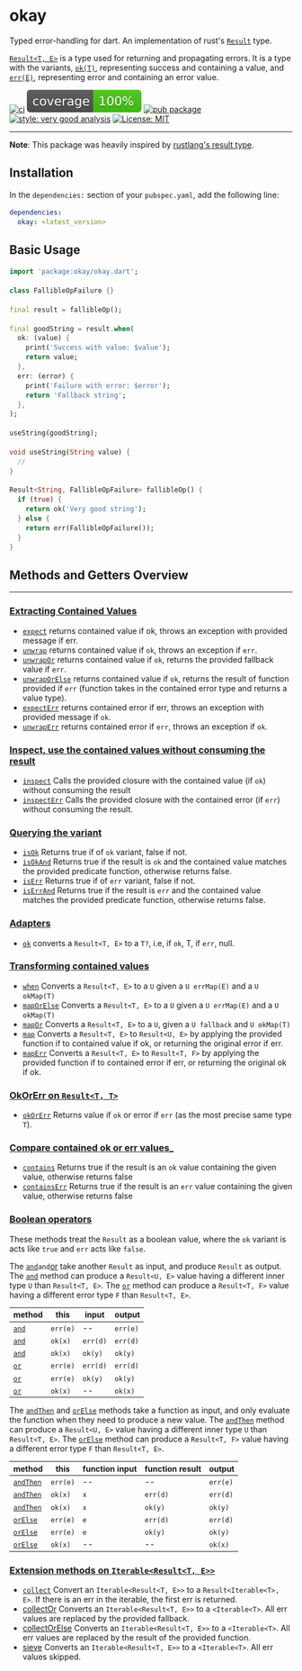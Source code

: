 
# okay

Typed error-handling for dart. An implementation of rust's [`Result`][result_link] type.

[`Result<T, E>`](https://pub.dev/documentation/okay/latest/okay/Result-class.html) is a type used for returning and propagating errors. It is a type with the variants, [`ok(T)`](https://pub.dev/documentation/okay/latest/okay/ok.html), representing success and containing a value, and [`err(E)`](https://pub.dev/documentation/okay/latest/okay/err.html), representing error and containing an error value.

[![ci][ci_badge]][ci_link]
[![coverage][coverage_badge]][ci_link]
[![pub package][pub_badge]][pub_link]
[![style: very good analysis][very_good_analysis_badge]][very_good_analysis_link]
[![License: MIT][license_badge]][license_link]

---

**Note**: This package was heavily inspired by [rustlang's result type][result_link].

## Installation

In the `dependencies:` section of your `pubspec.yaml`, add the following line:

```yaml
dependencies:
  okay: <latest_version>
```

## Basic Usage

```dart
import 'package:okay/okay.dart';

class FallibleOpFailure {}

final result = fallibleOp();

final goodString = result.when(
  ok: (value) {
    print('Success with value: $value');
    return value;
  },
  err: (error) {
    print('Failure with error: $error');
    return 'Fallback string';
  },
);

useString(goodString);

void useString(String value) {
  //
}

Result<String, FallibleOpFailure> fallibleOp() {
  if (true) {
    return ok('Very good string');
  } else {
    return err(FallibleOpFailure());
  }
}
```

## Methods and Getters Overview

---

### [Extracting Contained Values](https://pub.dev/documentation/okay/latest/okay/Extractors.html)

- [`expect`](https://pub.dev/documentation/okay/latest/okay/Extractors/expect.html) returns contained value if ok, throws an exception with provided message if err.
- [`unwrap`](https://pub.dev/documentation/okay/latest/okay/Extractors/unwrap.html) returns contained value if `ok`, throws an exception if `err`.
- [`unwrapOr`](https://pub.dev/documentation/okay/latest/okay/Extractors/unwrapOr.html) returns contained value if `ok`, returns the provided fallback value if `err`.
- [`unwrapOrElse`](https://pub.dev/documentation/okay/latest/okay/Extractors/unwrapOrElse.html) returns contained value if `ok`, returns the result of function provided if `err` (function takes in the contained error type and returns a value type).
- [`expectErr`](https://pub.dev/documentation/okay/latest/okay/Extractors/expectErr.html) returns contained error if err, throws an exception with provided message if `ok`.
- [`unwrapErr`](https://pub.dev/documentation/okay/latest/okay/Extractors/unwrapErr.html) returns contained error if `err`, throws an exception if `ok`.

### [Inspect, use the contained values without consuming the result](https://pub.dev/documentation/okay/latest/okay/Inspect.html)

- [`inspect`](https://pub.dev/documentation/okay/latest/okay/Inspect/inspect.html) Calls the provided closure with the contained value (if `ok`) without consuming the result
- [`inspectErr`](https://pub.dev/documentation/okay/latest/okay/Inspect/inspectErr.html) Calls the provided closure with the contained error (if `err`) without consuming the result.

### [Querying the variant](https://pub.dev/documentation/okay/latest/okay/QueryingValues.html)

- [`isOk`](https://pub.dev/documentation/okay/latest/okay/QueryingValues/isOk.html) Returns true if of `ok` variant, false if not.
- [`isOkAnd`](https://pub.dev/documentation/okay/latest/okay/QueryingValues/isOkAnd.html) Returns true if the result is `ok` and the contained value matches the provided predicate function, otherwise returns false.
- [`isErr`](https://pub.dev/documentation/okay/latest/okay/QueryingValues/isErr.html) Returns true if of `err` variant, false if not.
- [`isErrAnd`](https://pub.dev/documentation/okay/latest/okay/QueryingValues/isErrAnd.html) Returns true if the result is `err` and the contained value matches the provided predicate function, otherwise returns false.

### [Adapters](https://pub.dev/documentation/okay/latest/okay/Adapter.html)

- [`ok`](https://pub.dev/documentation/okay/latest/okay/Adapter/ok.html) converts a `Result<T, E>` to a `T?`, i.e, if `ok`, T, if `err`, null.

### [Transforming contained values](https://pub.dev/documentation/okay/latest/okay/Transformers.html)

- [`when`](https://pub.dev/documentation/okay/latest/okay/Transformers/when.html) Converts a `Result<T, E>` to a `U` given a `U errMap(E)` and a `U okMap(T)`
- [`mapOrElse`](https://pub.dev/documentation/okay/latest/okay/Transformers/mapOrElse.html) Converts a `Result<T, E>` to a `U` given a `U errMap(E)` and a `U okMap(T)`
- [`mapOr`](https://pub.dev/documentation/okay/latest/okay/Transformers/mapOr.html) Converts a `Result<T, E>` to a `U`, given a `U fallback` and `U okMap(T)`
- [`map`](https://pub.dev/documentation/okay/latest/okay/Transformers/map.html) Converts a `Result<T, E>` to `Result<U, E>` by applying the provided function if to contained value if ok, or returning the original error if err.
- [`mapErr`](https://pub.dev/documentation/okay/latest/okay/Transformers/mapErr.html) Converts a `Result<T, E>` to `Result<T, F>` by applying the provided function if to contained error if err, or returning the original ok if ok.

### [OkOrErr on `Result<T, T>`](https://pub.dev/documentation/okay/latest/okay/OkOrErr.html)

- [`okOrErr`](https://pub.dev/documentation/okay/latest/okay/OkOrErr/okOrErr.html) Returns value if `ok` or error if `err` (as the most precise same type `T`).

### [Compare contained ok or err values](https://pub.dev/documentation/okay/latest/okay/Contains.html)_

- [`contains`](https://pub.dev/documentation/okay/latest/okay/Contains/contains.html) Returns true if the result is an `ok` value containing the given value, otherwise returns false
- [`containsErr`](https://pub.dev/documentation/okay/latest/okay/Contains/containsErr.html) Returns true if the result is an `err` value containing the given value, otherwise returns false

### [Boolean operators](https://pub.dev/documentation/okay/latest/okay/Boolean.html)

These methods treat the `Result` as a boolean value, where the `ok` variant is acts like `true` and `err` acts like `false`.

The [`and`](https://pub.dev/documentation/okay/latest/okay/Boolean/and.html)` and `[or](https://pub.dev/documentation/okay/latest/okay/Boolean/or.html) take another `Result` as input, and produce `Result` as output. The [`and`](https://pub.dev/documentation/okay/latest/okay/Boolean/and.html) method can produce a `Result<U, E>` value having a different inner type `U` than `Result<T, E>`. The [`or`](https://pub.dev/documentation/okay/latest/okay/Boolean/or.html) method can produce a `Result<T, F>` value having a different error type `F` than `Result<T, E>`.

| method | this | input | output |
| ------ | ---- | ----- | ------ |
| [`and`](https://pub.dev/documentation/okay/latest/okay/Boolean/and.html) | `err(e)` | -- | `err(e)`|
| [`and`](https://pub.dev/documentation/okay/latest/okay/Boolean/and.html) | `ok(x)` | `err(d)` | `err(d)` |
| [`and`](https://pub.dev/documentation/okay/latest/okay/Boolean/and.html) | `ok(x)` | `ok(y)` | `ok(y)` |
| [`or`](https://pub.dev/documentation/okay/latest/okay/Boolean/or.html) | `err(e)` | `err(d)` | `err(d)` |
| [`or`](https://pub.dev/documentation/okay/latest/okay/Boolean/or.html) | `err(e)` | `ok(y)` | `ok(y)` |
| [`or`](https://pub.dev/documentation/okay/latest/okay/Boolean/or.html) | `ok(x)` | -- | `ok(x)` |

The [`andThen`](https://pub.dev/documentation/okay/latest/okay/Boolean/andThen.html) and [`orElse`](https://pub.dev/documentation/okay/latest/okay/Boolean/orElse.html) methods take a function as input, and only evaluate the function when they need to produce a new value. The [`andThen`](https://pub.dev/documentation/okay/latest/okay/Boolean/andThen.html) method can produce a `Result<U, E>` value having a different inner type `U` than `Result<T, E>`. The [`orElse`](https://pub.dev/documentation/okay/latest/okay/Boolean/orElse.html) method can produce a `Result<T, F>` value having a different error type `F` than `Result<T, E>`.

| method | this | function input | function result | output |
| ------ | ---- | -------------- | --------------- | ------ |
| [`andThen`](https://pub.dev/documentation/okay/latest/okay/Boolean/andThen.html) | `err(e)` | -- | -- | `err(e)`|
| [`andThen`](https://pub.dev/documentation/okay/latest/okay/Boolean/andThen.html) | `ok(x)` | `x` | `err(d)` | `err(d)` |
| [`andThen`](https://pub.dev/documentation/okay/latest/okay/Boolean/andThen.html) | `ok(x)` | `x` | `ok(y)` | `ok(y)` |
| [`orElse`](https://pub.dev/documentation/okay/latest/okay/Boolean/orElse.html) | `err(e)` | `e` | `err(d)` | `err(d)` |
| [`orElse`](https://pub.dev/documentation/okay/latest/okay/Boolean/orElse.html) | `err(e)` | `e` | `ok(y)` | `ok(y)` |
| [`orElse`](https://pub.dev/documentation/okay/latest/okay/Boolean/orElse.html) | `ok(x)` | -- | -- | `ok(x)` |

### [Extension methods on `Iterable<Result<T, E>>`](https://pub.dev/documentation/okay/latest/okay/Collect.html)

- [`collect`](https://pub.dev/documentation/okay/latest/okay/Collect/collect.html) Convert an `Iterable<Result<T, E>>` to a `Result<Iterable<T>, E>`. If there is an err in the iterable, the first err is returned.
- [collectOr](https://pub.dev/documentation/okay/latest/okay/Collect/collectOr.html) Converts an `Iterable<Result<T, E>>` to a `<Iterable<T>`. All err values are replaced by the provided fallback.
- [collectOrElse](https://pub.dev/documentation/okay/latest/okay/Collect/collectOrElse.html) Converts an `Iterable<Result<T, E>>` to a `<Iterable<T>`. All err values are replaced by the result of the provided function.
- [sieve](https://pub.dev/documentation/okay/latest/okay/Collect/sieve.html) Converts an `Iterable<Result<T, E>>` to a `<Iterable<T>`. All err values skipped.

[ci_badge]: https://img.shields.io/github/workflow/status/0xba1/okay/okay
[ci_link]: https://github.com/0xba1/okay/actions
[very_good_analysis_badge]: https://img.shields.io/badge/style-very_good_analysis-B22C89.svg
[very_good_analysis_link]: https://pub.dev/packages/very_good_analysis
[pub_badge]: https://img.shields.io/pub/v/okay
[pub_link]: https://pub.dev/packages/okay
[license_badge]: https://img.shields.io/badge/license-MIT-blue.svg
[license_link]: https://opensource.org/licenses/MIT
[result_link]: https://doc.rust-lang.org/std/result/index.html
[coverage_badge]: https://raw.githubusercontent.com/0xba1/okay/b9311276cdc3a77071f18cb8a487368f8435f35c/.assets/coverage_badge.svg
